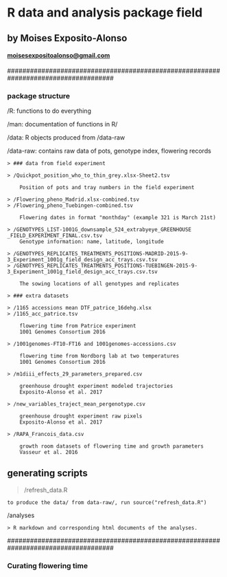 #  R data and analysis package field  
##       by Moises Exposito-Alonso       
####       moisesexpositoalonso@gmail.com      
####################################################################################

### package structure

/R: 
	functions to do everything 

/man: 
	documentation of functions in R/

/data: 
	R objects produced from /data-raw

/data-raw: 
	contains raw data of pots, genotype index, flowering records

	> ### data from field experiment

	> /Quickpot_position_who_to_thin_grey.xlsx-Sheet2.tsv
		
		Position of pots and tray numbers in the field experiment

	> /Flowering_pheno_Madrid.xlsx-combined.tsv
	> /Flowering_pheno_Tuebingen-combined.tsv
		
		Flowering dates in format "monthday" (example 321 is March 21st)

	> /GENOTYPES_LIST-1001G_downsample_524_extrabyeye_GREENHOUSE _FIELD_EXPERIMENT_FINAL.csv.tsv
		Genotype information: name, latitude, longitude

	> /GENOTYPES_REPLICATES_TREATMENTS_POSITIONS-MADRID-2015-9-3_Experiment_1001g_field_design_acc_trays.csv.tsv
	> /GENOTYPES_REPLICATES_TREATMENTS_POSITIONS-TUEBINGEN-2015-9-3_Experiment_1001g_field_design_acc_trays.csv.tsv
		
		The sowing locations of all genotypes and replicates

	> ### extra datasets

	> /1165 accessions mean DTF_patrice_16dehg.xlsx
	> /1165_acc_patrice.tsv
		
		flowering time from Patrice experiment
		1001 Genomes Consortium 2016

	> /1001genomes-FT10-FT16 and 1001genomes-accessions.csv
		
		flowering time from Nordborg lab at two temperatures
		1001 Genomes Consortium 2016

	> /m1diii_effects_29_parameters_prepared.csv
		
		greenhouse drought experiment modeled trajectories
		Exposito-Alonso et al. 2017

	> /new_variables_traject_mean_pergenotype.csv
		
		greenhouse drought experiment raw pixels
		Exposito-Alonso et al. 2017

	> /RAPA_Francois_data.csv
		
		growth room datasets of flowering time and growth parameters
		Vasseur et al. 2016

## generating scripts

> /refresh_data.R
	
	to produce the data/ from data-raw/, run source("refresh_data.R")

/analyses

	> R markdown and corresponding html documents of the analyses.


####################################################################################
### Curating flowering time

